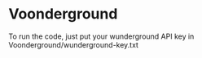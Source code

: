 Voonderground
=============

To run the code, just put your wunderground API key in Voonderground/wunderground-key.txt
